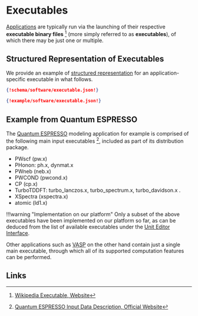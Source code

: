 # Executables

[Applications](applications.md) are typically run via the launching of their respective **executable binary files** [^1] (more simply referred to as **executables**), of which there may be just one or multiple.

## Structured Representation of Executables

We provide an example of [structured representation](../../data-structured/overview.md) for an application-specific executable in what follows.

```json tab="Schema" 
{!schema/software/executable.json!}
```

```json tab="Example" 
{!example/software/executable.json!}
```

## Example from Quantum ESPRESSO

The [Quantum ESPRESSO](../../software-directory/modeling/quantum-espresso.md) modeling application for example is comprised of the following main input executables [^2], included as part of its distribution package.

- PWscf (pw.x)
- PHonon: ph.x, dynmat.x
- PWneb (neb.x)
- PWCOND (pwcond.x)
- CP (cp.x)
- TurboTDDFT: turbo_lanczos.x, turbo_spectrum.x, turbo_davidson.x .
- XSpectra (xspectra.x)
- atomic (ld1.x)

!!!warning "Implementation on our platform"
    Only a subset of the above executables have been implemented on our platform so far, as can be deduced from the list of available executables under the [Unit Editor Interface](../../workflow-designer/unit-editor.md#application).

Other applications such as [VASP](../../software-directory/modeling/vasp.md) on the other hand contain just a single main executable, through which all of its supported computation features can be performed.

## Links

[^1]: [Wikipedia Executable, Website](https://en.wikipedia.org/wiki/Executable)

[^2]: [Quantum ESPRESSO Input Data Description, Official Website](https://www.quantum-espresso.org/resources/users-manual/input-data-description)

